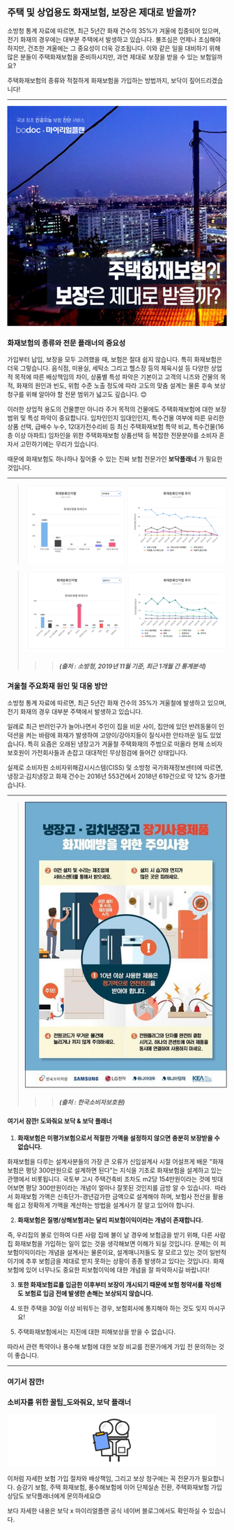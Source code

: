 ## 주택 및 상업용도 화재보험, 보장은 제대로 받을까?
	
소방청 통계 자료에 따르면, 최근 5년간 화재 건수의 35%가 겨울에 집중되어 있으며, 전기 화재의 경우에는 대부분 주택에서 발생하고 있습니다. 불조심은 언제나 조심해야 하지만, 건조한 겨울에는 그 중요성이 더욱 강조됩니다. 이와 같은 일을 대비하기 위해 많은 분들이 주택화재보험을 준비하시지만, 과연 제대로 보장을 받을 수 있는 보험일까요? 

주택화재보험의 종류와 적절하게 화재보험을 가입하는 방법까지, 보닥이 짚어드리겠습니다!

---------------------------------------

![alt img](https://raw.githubusercontent.com/aijinet/doctor-contents/master/contents/201912/191210/housefireinsurance01.png)

### 화재보험의 종류와 전문 플래너의 중요성

가입부터 납입, 보장을 모두 고려했을 때, 보험은 절대 쉽지 않습니다. 특히 화재보험은 더욱 그렇습니다. 음식점, 미용실, 세탁소 그리고 헬스장 등의 체육시설 등 다양한 상업적 목적에 따른 배상책임의 차이, 상품별 특성 파악은 기본이고 고객의 니즈와 건물의 목적, 화재의 원인과 빈도, 위험 수준 노출 정도에 따라 고도의 맞춤 설계는 물론 후속 보상청구를 위해 알아야 할 전문 범위가 넓고도 깊습니다. 😊

이러한 상업적 용도의 건물뿐만 아니라 주거 목적의 건물에도 주택화재보험에 대한 보장범위 및 특성 파악이 중요합니다. 임차인인지 임대인인지, 특수건물 여부에 따른 유리한 상품 선택, 급배수 누수, 12대가전수리비 등 최신 주택화재보험 특약 비교, 특수건물(16층 이상 아파트) 임차인을 위한 주택화재보험 상품선택 등 복잡한 전문분야를 소비자 혼자서 고민하기에는 무리가 있습니다.

때문에 화재보험도 하나하나 짚어줄 수 있는 진짜 보험 전문가인 **보닥플래너** 가 필요한 것입니다.

---------------------------------------

> ![alt img](https://raw.githubusercontent.com/aijinet/doctor-contents/master/contents/201912/191210/housefireinsurance02.png)

> ![alt img](https://raw.githubusercontent.com/aijinet/doctor-contents/master/contents/201912/191210/housefireinsurance03.png)
>>> ##### (출처 : 소방청, 2019년 11월 기준, 최근 1개월 간 통계분석)

### 겨울철 주요화재 원인 및 대응 방안

소방청 통계 자료에 따르면, 최근 5년간 화재 건수의 35%가 겨울철에 발생하고 있으며, 전기 화재의 경우 대부분 주택에서 발생하고 있습니다.

일례로 최근 반려인구가 늘어나면서 주인이 집을 비운 사이, 집안에 있던 반려동물이 인덕션을 켜는 바람에 화재가 발생하여 고양이/강아지들이 질식사한 안타까운 일도 있었습니다. 특히 요즘은 오래된 냉장고가 겨울철 주택화재의 주범으로 떠올라 현재 소비자보호원이 가전회사들과 손잡고 대대적인 무상점검에 들어간 상태입니다.

실제로 소비자원 소비자위해감시시스템(CISS) 및 소방청 국가화재정보센터에 따르면, 냉장고·김치냉장고 화재 건수는 2016년 553건에서 2018년 619건으로 약 12% 증가했습니다.

---------------------------------------

> ![alt img](https://raw.githubusercontent.com/aijinet/doctor-contents/master/contents/201912/191210/housefireinsurance04.jpg)
>>> ##### (출처 : 한국소비자보호원)

#### 여기서 잠깐! 도와줘요 보닥 & 보닥 플래너

1. **화재보험은 미평가보험으로서 적절한 가액을 설정하지 않으면 충분히 보장받을 수 없습니다.**

화재보험을 다루는 설계사분들의 가장 큰 오류가 신입설계사 시절 어설프게 배운 "화재보험은 평당 300만원으로 설계하면 된다"는 지식을 기초로 화재보험을 설계하고 있는 관행에서 비롯됩니다. 국토부 고시 주택건축비 조차도 m2당 154만원이라는 것에 빗대어보면 평당 300만원이라는 개념이 얼마나 잘못된 것인지를 금방 알 수 있습니다.
​ 따라서 화재보험 가액은 신축단가-경년감가한 금액으로 설계해야 하며, 보험사 전산을 활용해 쉽고 정확하게 가액을 계산하는 방법을 설계사가 잘 알고 있어야 합니다.

2. **화재보험은 질병/상해보험과는 달리 피보험이익이라는 개념이 존재합니다.**

즉, 우리집의 불로 인하여 다른 사람 집에 불이 날 경우에 보험금을 받기 위해, 다른 사람 집 화재보험을 가입하는 일이 없는 것을 생각해보면 이해가 되실 것입니다. 문제는 이 피보험이익이라는 개념을 설계사는 물론이요, 설계매니저들도 잘 모르고 있는 것이 일반적이기에 추후 보험금을 제대로 받지 못하는 상황이 종종 발생하고 있다는 것입니다.
화재보험에 있어 너무나도 중요한 피보험이익에 대한 개념을 잘 파악하시길 바랍니다!

3. **또한 화재보험료를 입금한 이후부터 보장이 개시되기 때문에 보험 청약서를 작성해도 보험료 입금 전에 발생한 손해는 보상되지 않습니다.**

4. 또한 주택을 30일 이상 비워두는 경우, 보험회사에 통지해야 하는 것도 잊지 마시구요!

5. 주택화재보험에서는 지진에 대한 피해보상을 받을 수 없습니다.

따라서 관련 특약이나 풍수해 보험에 대한 보장 비교를 전문가에게 가입 전 문의하는 것이 좋습니다.

---------------------------------------
### 여기서 잠깐! 
### 소비자를 위한 꿀팁_도와줘요, 보닥 플래너
![alt img](https://raw.githubusercontent.com/aijinet/doctor-contents/master/contents/201911/191125/img03.png)

이처럼 자세한 보험 가입 절차와 배상책임, 그리고 보상 청구에는 꼭 전문가가 필요합니다. 승강기 보험, 주택 화재보험, 풍수해보험에 이어 단체실손 전환, 주택화재보험 가입 상담도 보닥플래너에게 문의하세요😊 

보다 자세한 내용은 보닥 x 마이리얼플랜 공식 네이버 블로그에서도 확인하실 수 있습니다.
